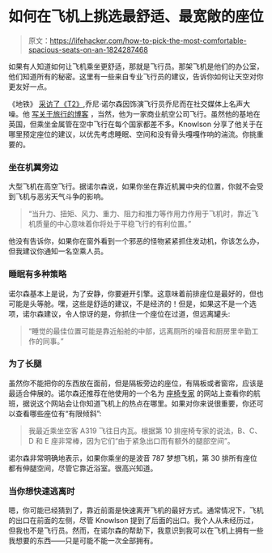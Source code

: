 # 如何在飞机上挑选最舒适、最宽敞的座位

> 原文：<https://lifehacker.com/how-to-pick-the-most-comfortable-spacious-seats-on-an-1824287468>

如果有人知道如何让飞机乘坐更舒适，那就是飞行员。那架飞机是他们的办公室，他们知道所有的秘密。这里有一些来自专业飞行员的建议，告诉你如何让天空对你更友好一点。



《地铁》 [采访了《T2》](http://metro.co.uk/2018/04/02/pilot-reveals-best-plane-seats-avoid-turbulence-get-good-nights-sleep-space-7434051/),乔尼·诺尔森因饰演飞行员乔尼而在社交媒体上名声大噪。他 [写关于旅行的博客](https://jonnythepilot.com/) ，当然，他为一家商业航空公司飞行。虽然他的基地在英国，但乘坐金属管在空中飞行在每个国家都差不多。Knowlson 分享了他关于在哪里预定座位的建议，以优先考虑睡眠、空间和没有骨头嘎嘎作响的湍流。你挑重要的。

### 坐在机翼旁边

大型飞机在高空飞行。据诺尔森说，如果你坐在靠近机翼中央的位置，你就不会受到飞机与恶劣天气斗争的影响。

> “当升力、扭矩、风力、重力、阻力和推力等作用力作用于飞机时，靠近飞机质量的中心意味着你将处于平稳飞行的有利位置。”

他没有告诉你，如果你在窗外看到一个邪恶的怪物紧紧抓住发动机，你该怎么办，但我建议你通知一名空乘人员。

### 睡眠有多种策略

诺尔森基本上是说，为了安静，你要避开引擎。这意味着前排座位是最好的，但也可能是头等舱。嘿，这些是舒适的建议，不是经济的！但是，如果这不是一个选项，诺尔森建议，令人惊讶的是，你抓住一个座位在过道，但远离罐头:

> “睡觉的最佳位置可能是靠近船舱的中部，远离厕所的噪音和厨房里辛勤工作的同事。”

### 为了长腿

虽然你不能把你的东西放在面前，但是隔板旁边的座位，有隔板或者窗帘，应该是最适合伸展的。诺尔森还推荐在他使用的一个名为 [座椅专家](https://www.seatguru.com/) 的网站上查看你的航班，据说这个网站会让你知道飞机上的热点在哪里。如果对你来说很重要，你还可以查看哪些座位有“有限倾斜”:

> 我最近乘坐空客 A319 飞往日内瓦。根据第 10 排座椅专家的说法，B、C、D 和 E 座非常棒，因为它们“由于紧急出口而有额外的腿部空间”。

诺尔森非常明确地表示，如果你乘坐的是波音 787 梦想飞机，第 30 排所有座位都有伸腿空间，尽管它靠近浴室。很高兴知道。

### 当你想快速逃离时

嗯，你可能已经猜到了，靠近前面是快速离开飞机的最好方式。通常情况下，飞机的出口在前面的左侧，尽管 Knowlson 提到了后面的出口。我个人从未经历过，但我也不是飞行员。然而，在诺尔森的帮助下，我意识到我可以在飞机上拥有一些我想要的东西——只是可能不能一次全部拥有。